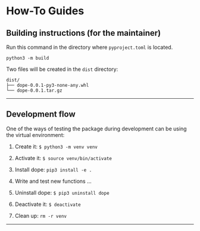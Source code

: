 # How-To Guides

## Building instructions (for the maintainer)

Run this command in the directory where `pyproject.toml` is located.
```
python3 -m build
```
Two files will be created in the `dist` directory:
```
dist/
├── dope-0.0.1-py3-none-any.whl
└── dope-0.0.1.tar.gz
```

***
## Development flow

One of the ways of testing the package during development can be using the virtual environment:

1. Create it:
`$ python3 -m venv venv`

2. Activate it:
`$ source venv/bin/activate`

3. Install dope:
`pip3 install -e .`

4. Write and test new functions ...

5. Uninstall dope:
`$ pip3 uninstall dope`

6. Deactivate it:
`$ deactivate`

7. Clean up:
`rm -r venv`

***
